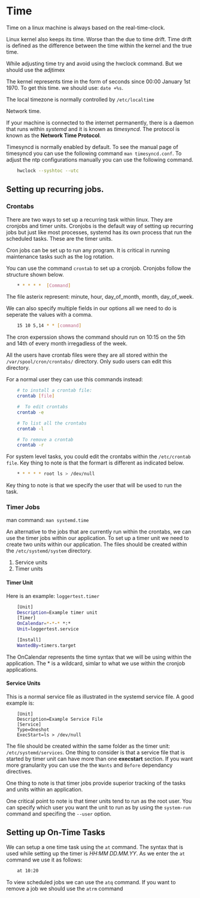 # Time
Time on a linux machine is always based on the real-time-clock.

<!-- What is the real time clock -->

<!-- how to synchronise rtc with the kernel's time -->

Linux kernel also keeps its time. Worse than the due to time drift. Time drift is defined as the difference between the time within the kernel and the true time.

While adjusting time try and avoid using the hwclock command. But we should use the adjtimex

The kernel represents time in the form of seconds since 00:00 January 1st 1970. To get this time. we should use: `date +%s`.

The local timezone is normally controlled by `/etc/localtime`


Network time.

If your machine is connected to the internet permanently, there is a daemon that runs within _systemd_ and it is known as _timesyncd_. The protocol is known as the __Network Time Protocol__. 

Timesyncd is normally enabled by default. To see the manual page of timesyncd you can use the following command `man timesyncd.conf`. To adjust the ntp configurations manually you can use the following command.

```sh
    hwclock --syshtoc --utc
```


## Setting up recurring jobs.

### Crontabs

There are two ways to set up a recurring task within linux. They are cronjobs and timer units. Cronjobs is the default way of setting up recurring jobs but just like most processes, systemd has its own process that run the scheduled tasks. These are the timer units.

Cron jobs can be set up to run any program. It is critical in running maintenance tasks such as the log rotation.

You can use the command `crontab` to set up a cronjob. Cronjobs follow the structure shown below.

```sh
    * * * * *  [Command]
```

The file asterix represent: minute, hour, day_of_month, month, day_of_week.


We can also specify multiple fields in our options all we need to do is seperate the values with a comma.

``` sh
    15 10 5,14 * * [command]
```
The cron experssion shows the command should run on 10:15 on the 5th and 14th of every month irregadless of the week.

All the users have crontab files were they are all stored within the `/var/spool/cron/crontabs/` directory. Only sudo users can edit this directory.

For a normal user they can use this commands instead:
```sh
    # to install a crontab file:
    crontab [file]

    #  To edit crontabs
    crontab -e

    # To list all the crontabs
    crontab -l

    # To remove a crontab
    crontab -r
```

For system level tasks, you could edit the crontabs within the  `/etc/crontab file`. Key thing to note is that the formart is different as indicated below.
```sh
    * * * * * root ls > /dev/null
```

Key thing to note is that we specify the user that will be used to run the task.



### Timer Jobs
man command: `man systemd.time`

An alternative to the jobs that are currently run within the crontabs, we can use the timer jobs within our application. To set up a timer unit we need to create two units within our application. The files should be created within the `/etc/systemd/system` directory.

1. Service units
2. Timer units

#### Timer Unit
Here is an example: `loggertest.timer`

```sh
    [Unit]
    Description=Example timer unit
    [Timer]
    OnCalendar=*-*-* *:*
    Unit=loggertest.service

    [Install]
    WantedBy=timers.target 
```


The OnCalendar represents the time syntax that we will be using within the application. The * is a wildcard, simlar to what we use within the cronjob applications.

#### Service Units
This is a normal service file as illustrated in the systemd service file. A good example is:
```
    [Unit]
    Description=Example Service File
    [Service]
    Type=Oneshot
    ExecStart=ls > /dev/null
```

The file should be created within the same folder as the timer unit: `/etc/systemd/services`.
One thing to consider is that a service file that is started by timer unit can have more than one __execstart__ section. If you want more granularity you can use the the `Wants` and `Before` dependancy directives.

One thing to note is that timer jobs provide superior tracking of the tasks and units within an application.


One critical point to note is that timer units tend to run as the root user. You can specify which user you want the unit to run as by using the `system-run` command and specifing the `--user` option.

## Setting up On-Time Tasks
We can setup a one time task using the `at` command. The syntax that is used while setting up the timer is _HH:MM DD.MM.YY_. As we enter the `at` command we use it as follows: 
```sh
    at 10:20
```

To view scheduled jobs we can use the `atq` command. If you want to remove a job we should use the `atrm` command
